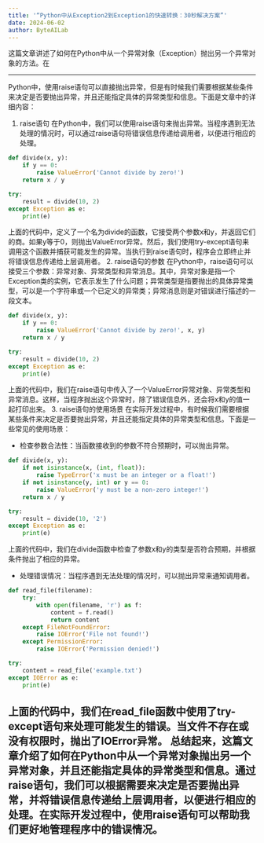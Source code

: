 ```yaml
---
title: '“Python中从Exception2到Exception1的快速转换：30秒解决方案”'
date: 2024-06-02
author: ByteAILab
---
```


这篇文章讲述了如何在Python中从一个异常对象（Exception）抛出另一个异常对象的方法。在

---
Python中，使用raise语句可以直接抛出异常，但是有时候我们需要根据某些条件来决定是否要抛出异常，并且还能指定具体的异常类型和信息。下面是文章中的详细内容：
1. raise语句
在Python中，我们可以使用raise语句来抛出异常。当程序遇到无法处理的情况时，可以通过raise语句将错误信息传递给调用者，以便进行相应的处理。
```python
def divide(x, y):
    if y == 0:
        raise ValueError('Cannot divide by zero!')
    return x / y

try:
    result = divide(10, 2)
except Exception as e:
    print(e)
```
上面的代码中，定义了一个名为divide的函数，它接受两个参数x和y，并返回它们的商。如果y等于0，则抛出ValueError异常。然后，我们使用try-except语句来调用这个函数并捕获可能发生的异常。当执行到raise语句时，程序会立即终止并将错误信息传递给上层调用者。
2. raise语句的参数
在Python中，raise语句可以接受三个参数：异常对象、异常类型和异常消息。其中，异常对象是指一个Exception类的实例，它表示发生了什么问题；异常类型是指要抛出的具体异常类型，可以是一个字符串或一个已定义的异常类；异常消息则是对错误进行描述的一段文本。
```python
def divide(x, y):
    if y == 0:
        raise ValueError('Cannot divide by zero!', x, y)
    return x / y

try:
    result = divide(10, 2)
except Exception as e:
    print(e)
```
上面的代码中，我们在raise语句中传入了一个ValueError异常对象、异常类型和异常消息。这样，当程序抛出这个异常时，除了错误信息外，还会将x和y的值一起打印出来。
3. raise语句的使用场景
在实际开发过程中，有时候我们需要根据某些条件来决定是否要抛出异常，并且还能指定具体的异常类型和信息。下面是一些常见的使用场景：
* 检查参数合法性：当函数接收到的参数不符合预期时，可以抛出异常。
```python
def divide(x, y):
    if not isinstance(x, (int, float)):
        raise TypeError('x must be an integer or a float!')
    if not isinstance(y, int) or y == 0:
        raise ValueError('y must be a non-zero integer!')
    return x / y

try:
    result = divide(10, '2')
except Exception as e:
    print(e)
```
上面的代码中，我们在divide函数中检查了参数x和y的类型是否符合预期，并根据条件抛出了相应的异常。
* 处理错误情况：当程序遇到无法处理的情况时，可以抛出异常来通知调用者。
```python
def read_file(filename):
    try:
        with open(filename, 'r') as f:
            content = f.read()
            return content
    except FileNotFoundError:
        raise IOError('File not found!')
    except PermissionError:
        raise IOError('Permission denied!')

try:
    content = read_file('example.txt')
except IOError as e:
    print(e)
```
上面的代码中，我们在read_file函数中使用了try-except语句来处理可能发生的错误。当文件不存在或没有权限时，抛出了IOError异常。
总结起来，这篇文章介绍了如何在Python中从一个异常对象抛出另一个异常对象，并且还能指定具体的异常类型和信息。通过raise语句，我们可以根据需要来决定是否要抛出异常，并将错误信息传递给上层调用者，以便进行相应的处理。在实际开发过程中，使用raise语句可以帮助我们更好地管理程序中的错误情况。
---

